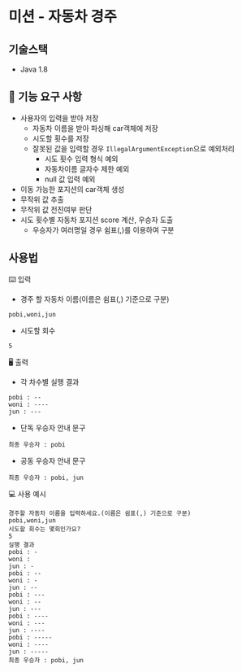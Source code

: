 # 미션 - 자동차 경주

## 기술스택

- Java 1.8

## 🚀 기능 요구 사항

- 사용자의 입력을 받아 저장
  - 자동차 이름을 받아 파싱해 car객체에 저장
  - 시도할 횟수를 저장
  - 잘못된 값을 입력할 경우 ```IllegalArgumentException```으로 예외처리
    - 시도 횟수 입력 형식 예외
    - 자동차이름 글자수 제한 예외
    - null 값 입력 예외
- 이동 가능한 포지션의 car객체 생성
- 무작위 값 추출
- 무작위 값 전진여부 판단
- 시도 횟수별 자동차 포지션 score 계산, 우승자 도출
  - 우승자가 여러명일 경우 쉼표(,)를 이용하여 구분

## 사용법

⌨️ 입력

- 경주 할 자동차 이름(이름은 쉼표(,) 기준으로 구분)

```
pobi,woni,jun
```

- 시도할 회수

```
5
```

🖥 출력

- 각 차수별 실행 결과

```
pobi : --
woni : ----
jun : ---
```

- 단독 우승자 안내 문구

```
최종 우승자 : pobi
```

- 공동 우승자 안내 문구

```
최종 우승자 : pobi, jun
```

💻 사용 예시

```
경주할 자동차 이름을 입력하세요.(이름은 쉼표(,) 기준으로 구분)
pobi,woni,jun
시도할 회수는 몇회인가요?
5
실행 결과
pobi : -
woni : 
jun : -
pobi : --
woni : -
jun : --
pobi : ---
woni : --
jun : ---
pobi : ----
woni : ---
jun : ----
pobi : -----
woni : ----
jun : -----
최종 우승자 : pobi, jun
```